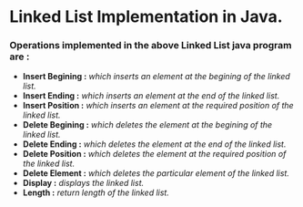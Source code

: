 # Linked List Implementation in Java.
### Operations implemented in the above Linked List java program are :
- <b>Insert Begining  :</b> <i>which inserts an element at the begining of the linked list.</i>
- <b>Insert Ending    :</b> <i>which inserts an element at the end of the linked list.</i>
- <b>Insert Position  :</b> <i>which inserts an element at the required position of the linked list.</i>
- <b>Delete Begining  :</b> <i>which deletes the element at the begining of the linked list.</i>
- <b>Delete Ending    :</b> <i>which deletes the element at the end of the linked list.</i>
- <b>Delete Position  :</b> <i>which deletes the element at the required position of the linked list.</i>
- <b>Delete Element   :</b> <i>which deletes the particular element of the linked list.</i>
- <b>Display          :</b> <i>displays the linked list.</i>
- <b>Length           :</b> <i>return length of the linked list.</i>
